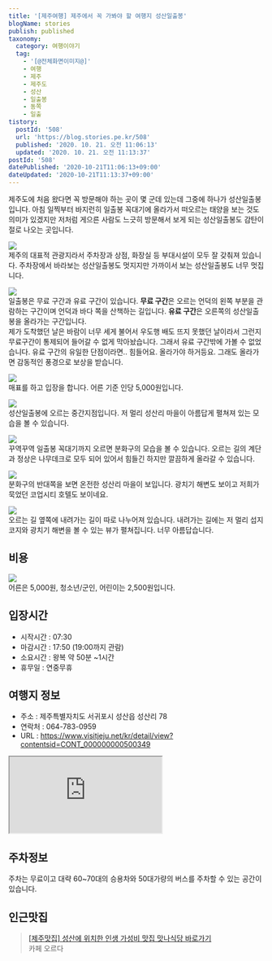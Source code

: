 ```yaml
---
title: '[제주여행] 제주에서 꼭 가봐야 할 여행지 성산일출봉'
blogName: stories
publish: published
taxonomy:
  category: 여행이야기
  tag:
    - '[@전체화면이미지@]'
    - 여행
    - 제주
    - 제주도
    - 성산
    - 일출봉
    - 동쪽
    - 일출
tistory:
  postId: '508'
  url: 'https://blog.stories.pe.kr/508'
  published: '2020. 10. 21. 오전 11:06:13'
  updated: '2020. 10. 21. 오전 11:13:37'
postId: '508'
datePublished: '2020-10-21T11:06:13+09:00'
dateUpdated: '2020-10-21T11:13:37+09:00'
---
```




제주도에 처음 왔다면 꼭 방문해야 하는 곳이 몇 군데 있는데 그중에 하나가 성산일출봉입니다. 아침 일찍부터 바지런히 일출봉 꼭대기에 올라가서 떠오르는 태양을 보는 것도 의미가 있겠지만 저처럼 게으른 사람도 느긋히 방문해서 보게 되는 성산일출봉도 감탄이 절로 나오는 곳입니다. 

![](./images/20201009_095518-01.jpeg)   
제주의 대표적 관광지라서 주차장과 상점, 화장실 등 부대시설이 모두 잘 갖춰져 있습니다.  주차장에서 바라보는 성산일출봉도 멋지지만 가까이서 보는 성산일출봉도 너무 멋집니다.   

![](./images/20201009_100608-01.jpeg)  
일출봉은 무료 구간과 유료 구간이 있습니다. **무료 구간**은 오르는 언덕의 왼쪽 부분을 관람하는 구간이며 언덕과 바다 쪽을 산책하는 길입니다. **유료 구간**은 오른쪽의 성산일출봉을 올라가는 구간입니다.  
제가 도착했던 날은 바람이 너무 세게 불어서 우도행 배도 뜨지 못했던 날이라서 그런지 무료구간이 통제되어 들어갈 수 없게 막아놨습니다. 그래서 유료 구간밖에 가볼 수 없었습니다. 유료 구간의 유일한 단점이라면.. 힘들어요. 올라가야 하거등요. 그래도 올라가면 감동적인 풍경으로 보상을 받습니다. 

![](./images/20201009_100539-01.jpeg)  
매표를 하고 입장을 합니다. 어른 기준 인당 5,000원입니다. 

![](./images/20201009_102558-01.jpeg)  
성산일출봉에 오르는 중간지점입니다. 저 멀리 성산리 마을이 아름답게 펼쳐져 있는 모습을 볼 수 있습니다.  

![](./images/20201009_103543-01.jpeg)  
꾸역꾸역 일출봉 꼭대기까지 오르면 분화구의 모습을 볼 수 있습니다. 오르는 길의 계단과 정상은 나무데크로 모두 되어 있어서 힘들긴 하지만 깔끔하게 올라갈 수 있습니다. 

![](./images/20201009_103922-01.jpeg)  
분화구의 반대쪽을 보면 온전한 성산리 마을이 보입니다. 광치기 해변도 보이고 저희가 묵었던 코업시티 호텔도 보이네요. 

![](./images/20201009_105157-01.jpeg)  
오르는 길 옆쪽에 내려가는 길이 따로 나누어져 있습니다. 내려가는 길에는 저 멀리 섭지코지와 광치기 해변을 볼 수 있는 뷰가 펼쳐집니다. 너무 아름답습니다. 

## 비용  
![](./images/20201009_100246-01.jpeg)  
어른은 5,000원, 청소년/군인, 어린이는 2,500원입니다.  

## 입장시간  
- 시작시간 : 07:30  
- 마감시간 : 17:50 (19:00까지 관람)  
- 소요시간 : 왕복 약 50분 ~1시간
- 휴무일 : 연중무휴

## 여행지 정보  
- 주소 : 제주특별자치도 서귀포시 성산읍 성산리 78    
- 연락처 : 064-783-0959  
- URL : https://www.visitjeju.net/kr/detail/view?contentsid=CONT_000000000500349   
<div class='embed-responsive embed-responsive-16by9'>
    <iframe src='https://www.google.com/maps/embed?pb=!1m18!1m12!1m3!1d13314.656645363633!2d126.93374523144178!3d33.45805519234616!2m3!1f0!2f0!3f0!3m2!1i1024!2i768!4f13.1!3m3!1m2!1s0x350d14b9f6e3789f%3A0x555132053a23b64b!2z7ISx7IKwIOydvOy2nOu0iQ!5e0!3m2!1sko!2skr!4v1603245584425!5m2!1sko!2skr' class='embed-responsive-item' allowfullscreen></iframe>
</div>

## 주차정보  
주차는 무료이고 대략 60~70대의 승용차와 50대가량의 버스를 주차할 수 있는 공간이 있습니다. 

## 인근맛집  
> [[제주맛집] 성산에 위치한 인생 가성비 맛집 맛나식당 바로가기](https://blog.stories.pe.kr/505)   
> 카페 오르다  
